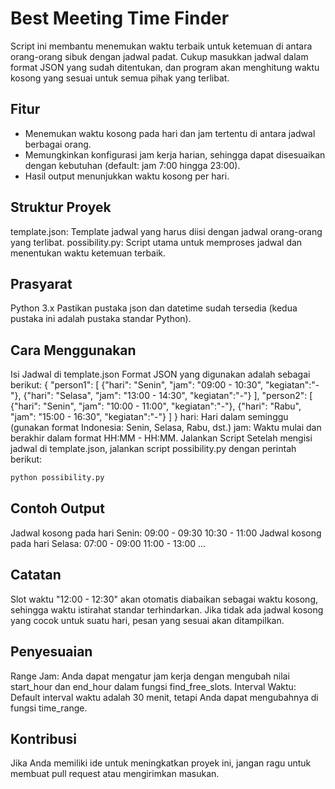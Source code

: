 # Best Meeting Time Finder
Script ini membantu menemukan waktu terbaik untuk ketemuan di antara orang-orang sibuk dengan jadwal padat. Cukup masukkan jadwal dalam format JSON yang sudah ditentukan, dan program akan menghitung waktu kosong yang sesuai untuk semua pihak yang terlibat.

## Fitur
- Menemukan waktu kosong pada hari dan jam tertentu di antara jadwal berbagai orang.
- Memungkinkan konfigurasi jam kerja harian, sehingga dapat disesuaikan dengan kebutuhan (default: jam 7:00 hingga 23:00).
- Hasil output menunjukkan waktu kosong per hari.

## Struktur Proyek
template.json: Template jadwal yang harus diisi dengan jadwal orang-orang yang terlibat.
possibility.py: Script utama untuk memproses jadwal dan menentukan waktu ketemuan terbaik.

## Prasyarat
Python 3.x
Pastikan pustaka json dan datetime sudah tersedia (kedua pustaka ini adalah pustaka standar Python).

## Cara Menggunakan
Isi Jadwal di template.json
Format JSON yang digunakan adalah sebagai berikut:
{
  "person1": [
    {"hari": "Senin", "jam": "09:00 - 10:30", "kegiatan":"-"},
    {"hari": "Selasa", "jam": "13:00 - 14:30", "kegiatan":"-"}
  ],
  "person2": [
    {"hari": "Senin", "jam": "10:00 - 11:00", "kegiatan":"-"},
    {"hari": "Rabu", "jam": "15:00 - 16:30", "kegiatan":"-"}
  ]
}
hari: Hari dalam seminggu (gunakan format Indonesia: Senin, Selasa, Rabu, dst.)
jam: Waktu mulai dan berakhir dalam format HH:MM - HH:MM.
Jalankan Script
Setelah mengisi jadwal di template.json, jalankan script possibility.py dengan perintah berikut:

```bash
python possibility.py
```

## Contoh Output
Jadwal kosong pada hari Senin:
09:00 - 09:30
10:30 - 11:00
Jadwal kosong pada hari Selasa:
07:00 - 09:00
11:00 - 13:00
...

## Catatan
Slot waktu "12:00 - 12:30" akan otomatis diabaikan sebagai waktu kosong, sehingga waktu istirahat standar terhindarkan.
Jika tidak ada jadwal kosong yang cocok untuk suatu hari, pesan yang sesuai akan ditampilkan.

## Penyesuaian
Range Jam: Anda dapat mengatur jam kerja dengan mengubah nilai start_hour dan end_hour dalam fungsi find_free_slots.
Interval Waktu: Default interval waktu adalah 30 menit, tetapi Anda dapat mengubahnya di fungsi time_range.

## Kontribusi
Jika Anda memiliki ide untuk meningkatkan proyek ini, jangan ragu untuk membuat pull request atau mengirimkan masukan.
